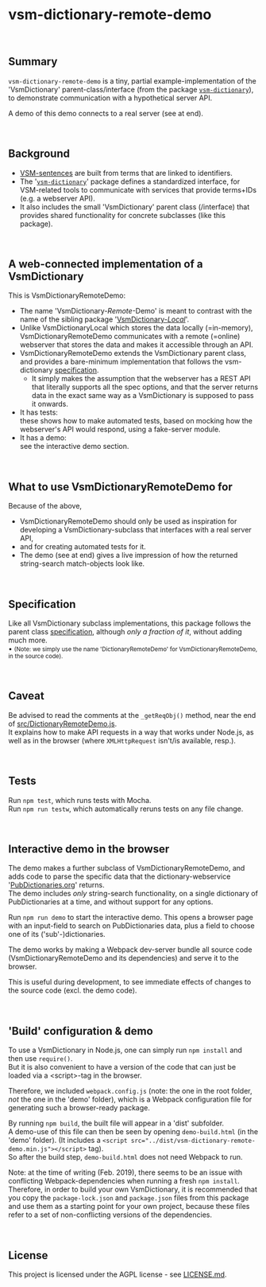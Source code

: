# vsm-dictionary-remote-demo

<br>

## Summary

`vsm-dictionary-remote-demo` is a tiny, partial example-implementation
of the 'VsmDictionary' parent-class/interface (from the package
[`vsm-dictionary`](https://github.com/vsmjs/vsm-dictionary)),
to demonstrate communication with a hypothetical server API.

A demo of this demo connects to a real server (see at end).

<br>

## Background

- [VSM-sentences](http://scicura.org/vsm/vsm.html)
  are built from terms that are linked to identifiers.
- The '[`vsm-dictionary`](https://github.com/vsmjs/vsm-dictionary)'
  package defines a standardized interface,
  for VSM-related tools to communicate with services
  that provide terms+IDs (e.g. a webserver API).
- It also includes the small 'VsmDictionary' parent class (/interface) that
  provides shared functionality for concrete subclasses (like this package).

<br>

## A web-connected implementation of a VsmDictionary

This is VsmDictionaryRemoteDemo:

- The name 'VsmDictionary-_Remote_-Demo' is meant to contrast with the name of
  the sibling package
  '[VsmDictionary-_Local_](https://github.com/vsmjs/vsm-dictionary-local)'.
- Unlike VsmDictionaryLocal which stores the data locally (=in-memory),
  VsmDictionaryRemoteDemo communicates with a remote (=online) webserver that
  stores the data and makes it accessible through an API.
- VsmDictionaryRemoteDemo extends the VsmDictionary parent class, and provides
  a bare-minimum implementation that follows the vsm-dictionary
  [specification](https://github.com/vsmjs/vsm-dictionary/blob/master/Dictionary.spec.md).
  - It simply makes the assumption that the webserver has a REST API that
    literally supports all the spec options, and that the server returns data
    in the exact same way as a VsmDictionary is supposed to pass it onwards.
- It has tests:  
  these shows how to make automated tests, based on mocking how
  the webserver's API would respond, using a fake-server module.
- It has a demo:  
  see the interactive demo section.

<br>

## What to use VsmDictionaryRemoteDemo for

Because of the above,

- VsmDictionaryRemoteDemo should only be used as inspiration for
  developing a VsmDictionary-subclass that interfaces with a real server API,
- and for creating automated tests for it.
- The demo (see at end) gives a live impression of how the returned
  string-search match-objects look like.

<br>

## Specification

Like all VsmDictionary subclass implementations, this package follows
the parent class
[specification](https://github.com/vsmjs/vsm-dictionary/blob/master/Dictionary.spec.md),
although _only a fraction of it_, without adding much more.  
&bull; <span style="font-size: smaller;">
(Note: we simply use the name 'DictionaryRemoteDemo' for VsmDictionaryRemoteDemo,
in the source code).</span>  

<br>

## Caveat

Be advised to read the comments at the `_getReqObj()` method, near the end of
[src/DictionaryRemoteDemo.js](src/DictionaryRemoteDemo.js).  
It explains how to make API requests in a way that works under Node.js,
as well as in the browser (where `XMLHttpRequest` isn't/is available, resp.).

<br>

## Tests

Run `npm test`, which runs tests with Mocha.  
Run `npm run testw`, which automatically reruns tests on any file change.

<br>

## Interactive demo in the browser

The demo makes a further subclass of VsmDictionaryRemoteDemo,
and adds code to parse the specific data that the dictionary-webservice
'[PubDictionaries.org](http://pubdictionaries.org/)' returns.  
The demo includes _only_ string-search functionality, on a single
dictionary of PubDictionaries at a time, and without support for any options.

Run `npm run demo` to start the interactive demo.
This opens a browser page with an input-field to search on PubDictionaries data,
plus a field to choose one of its ('sub'-)dictionaries.

The demo works by making a Webpack dev-server bundle all source code 
(VsmDictionaryRemoteDemo and its dependencies) and serve it to the browser.

This is useful during development, to see immediate effects of changes
to the source code (excl. the demo code).

<br>

## 'Build' configuration & demo

To use a VsmDictionary in Node.js, one can simply run `npm install` and then
use `require()`.  
But it is also convenient to have a version of the code that can just
be loaded via a &lt;script&gt;-tag in the browser.

Therefore, we included `webpack.config.js` (note: the one in the root folder,
_not_ the one in the 'demo' folder), which is a Webpack configuration file for
generating such a browser-ready package.  

By running `npm build`, the built file will appear in a 'dist' subfolder.  
A demo-use of this file can then be seen by opening `demo-build.html`
(in the 'demo' folder). (It includes a
`<script src="../dist/vsm-dictionary-remote-demo.min.js"></script>` tag).  
So after the build step, `demo-build.html` does not need Webpack to run.

Note: at the time of writing (Feb. 2019), there seems to be an issue
with conflicting Webpack-dependencies when running a fresh `npm install`.  
Therefore, in order to build your own VsmDictionary, it is recommended that
you copy the `package-lock.json` and `package.json` files from this package
and use them as a starting point for your own project, because these files refer
to a set of non-conflicting versions of the dependencies.

<br>

## License

This project is licensed under the AGPL license - see [LICENSE.md](LICENSE.md).
